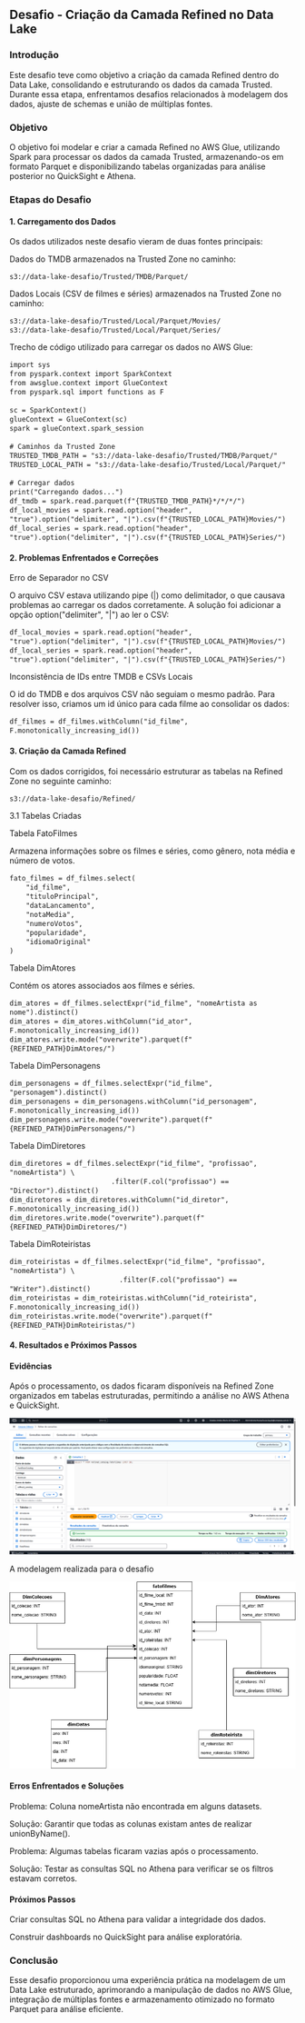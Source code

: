 ## Desafio - Criação da Camada Refined no Data Lake

### Introdução

Este desafio teve como objetivo a criação da camada Refined dentro do Data Lake, consolidando e estruturando os dados da camada Trusted. Durante essa etapa, enfrentamos desafios relacionados à modelagem dos dados, ajuste de schemas e união de múltiplas fontes.

### Objetivo

O objetivo foi modelar e criar a camada Refined no AWS Glue, utilizando Spark para processar os dados da camada Trusted, armazenando-os em formato Parquet e disponibilizando tabelas organizadas para análise posterior no QuickSight e Athena.

### Etapas do Desafio

#### 1. Carregamento dos Dados

Os dados utilizados neste desafio vieram de duas fontes principais:

Dados do TMDB armazenados na Trusted Zone no caminho:
```
s3://data-lake-desafio/Trusted/TMDB/Parquet/
```
Dados Locais (CSV de filmes e séries) armazenados na Trusted Zone no caminho:
```
s3://data-lake-desafio/Trusted/Local/Parquet/Movies/
s3://data-lake-desafio/Trusted/Local/Parquet/Series/
```
Trecho de código utilizado para carregar os dados no AWS Glue:
```
import sys
from pyspark.context import SparkContext
from awsglue.context import GlueContext
from pyspark.sql import functions as F

sc = SparkContext()
glueContext = GlueContext(sc)
spark = glueContext.spark_session

# Caminhos da Trusted Zone
TRUSTED_TMDB_PATH = "s3://data-lake-desafio/Trusted/TMDB/Parquet/"
TRUSTED_LOCAL_PATH = "s3://data-lake-desafio/Trusted/Local/Parquet/"

# Carregar dados
print("Carregando dados...")
df_tmdb = spark.read.parquet(f"{TRUSTED_TMDB_PATH}*/*/*/")
df_local_movies = spark.read.option("header", "true").option("delimiter", "|").csv(f"{TRUSTED_LOCAL_PATH}Movies/")
df_local_series = spark.read.option("header", "true").option("delimiter", "|").csv(f"{TRUSTED_LOCAL_PATH}Series/")
```
#### 2. Problemas Enfrentados e Correções

Erro de Separador no CSV

O arquivo CSV estava utilizando pipe (|) como delimitador, o que causava problemas ao carregar os dados corretamente. A solução foi adicionar a opção option("delimiter", "|") ao ler o CSV:
```
df_local_movies = spark.read.option("header", "true").option("delimiter", "|").csv(f"{TRUSTED_LOCAL_PATH}Movies/")
df_local_series = spark.read.option("header", "true").option("delimiter", "|").csv(f"{TRUSTED_LOCAL_PATH}Series/")
```
Inconsistência de IDs entre TMDB e CSVs Locais

O id do TMDB e dos arquivos CSV não seguiam o mesmo padrão. Para resolver isso, criamos um id único para cada filme ao consolidar os dados:
```	
df_filmes = df_filmes.withColumn("id_filme", F.monotonically_increasing_id())
```
#### 3. Criação da Camada Refined

Com os dados corrigidos, foi necessário estruturar as tabelas na Refined Zone no seguinte caminho:
```
s3://data-lake-desafio/Refined/
```
3.1 Tabelas Criadas

Tabela FatoFilmes

Armazena informações sobre os filmes e séries, como gênero, nota média e número de votos.
```
fato_filmes = df_filmes.select(
    "id_filme",
    "tituloPrincipal",
    "dataLancamento",
    "notaMedia",
    "numeroVotos",
    "popularidade",
    "idiomaOriginal"
)
```

Tabela DimAtores

Contém os atores associados aos filmes e séries.
```
dim_atores = df_filmes.selectExpr("id_filme", "nomeArtista as nome").distinct()
dim_atores = dim_atores.withColumn("id_ator", F.monotonically_increasing_id())
dim_atores.write.mode("overwrite").parquet(f"{REFINED_PATH}DimAtores/")
```
Tabela DimPersonagens
```
dim_personagens = df_filmes.selectExpr("id_filme", "personagem").distinct()
dim_personagens = dim_personagens.withColumn("id_personagem", F.monotonically_increasing_id())
dim_personagens.write.mode("overwrite").parquet(f"{REFINED_PATH}DimPersonagens/")
```
Tabela DimDiretores
```
dim_diretores = df_filmes.selectExpr("id_filme", "profissao", "nomeArtista") \
                         .filter(F.col("profissao") == "Director").distinct()
dim_diretores = dim_diretores.withColumn("id_diretor", F.monotonically_increasing_id())
dim_diretores.write.mode("overwrite").parquet(f"{REFINED_PATH}DimDiretores/")
```	
Tabela DimRoteiristas
```	
dim_roteiristas = df_filmes.selectExpr("id_filme", "profissao", "nomeArtista") \
                           .filter(F.col("profissao") == "Writer").distinct()
dim_roteiristas = dim_roteiristas.withColumn("id_roteirista", F.monotonically_increasing_id())
dim_roteiristas.write.mode("overwrite").parquet(f"{REFINED_PATH}DimRoteiristas/")
```
#### 4. Resultados e Próximos Passos

#### Evidências

Após o processamento, os dados ficaram disponíveis na Refined Zone organizados em tabelas estruturadas, permitindo a análise no AWS Athena e QuickSight.

![evidencia](../evidencias/Athena_exec.png)

A modelagem realizada para o desafio

![evidencia_2](../evidencias/modelagem.png)

#### Erros Enfrentados e Soluções

Problema: Coluna nomeArtista não encontrada em alguns datasets.

Solução: Garantir que todas as colunas existam antes de realizar unionByName().

Problema: Algumas tabelas ficaram vazias após o processamento.

Solução: Testar as consultas SQL no Athena para verificar se os filtros estavam corretos.

#### Próximos Passos

Criar consultas SQL no Athena para validar a integridade dos dados.

Construir dashboards no QuickSight para análise exploratória.

### Conclusão

Esse desafio proporcionou uma experiência prática na modelagem de um Data Lake estruturado, aprimorando a manipulação de dados no AWS Glue, integração de múltiplas fontes e armazenamento otimizado no formato Parquet para análise eficiente.